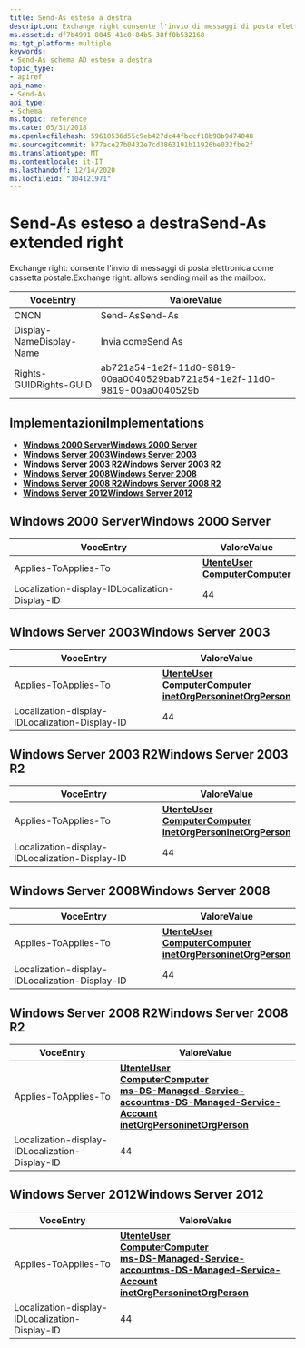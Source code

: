 ```yaml
---
title: Send-As esteso a destra
description: Exchange right consente l'invio di messaggi di posta elettronica come cassetta postale.
ms.assetid: df7b4991-8045-41c0-84b5-38ff0b532168
ms.tgt_platform: multiple
keywords:
- Send-As schema AD esteso a destra
topic_type:
- apiref
api_name:
- Send-As
api_type:
- Schema
ms.topic: reference
ms.date: 05/31/2018
ms.openlocfilehash: 59610536d55c9eb427dc44fbccf18b98b9d74048
ms.sourcegitcommit: b77ace27b0432e7cd3863191b11926be032fbe2f
ms.translationtype: MT
ms.contentlocale: it-IT
ms.lasthandoff: 12/14/2020
ms.locfileid: "104121971"
---
```

# <a name="send-as-extended-right"></a><span data-ttu-id="806bf-104">Send-As esteso a destra</span><span class="sxs-lookup"><span data-stu-id="806bf-104">Send-As extended right</span></span>

<span data-ttu-id="806bf-105">Exchange right: consente l'invio di messaggi di posta elettronica come cassetta postale.</span><span class="sxs-lookup"><span data-stu-id="806bf-105">Exchange right: allows sending mail as the mailbox.</span></span>



| <span data-ttu-id="806bf-106">Voce</span><span class="sxs-lookup"><span data-stu-id="806bf-106">Entry</span></span> | <span data-ttu-id="806bf-107">Valore</span><span class="sxs-lookup"><span data-stu-id="806bf-107">Value</span></span> |
|--------------|--------------------------------------|
| <span data-ttu-id="806bf-108">CN</span><span class="sxs-lookup"><span data-stu-id="806bf-108">CN</span></span>           | <span data-ttu-id="806bf-109">Send-As</span><span class="sxs-lookup"><span data-stu-id="806bf-109">Send-As</span></span>                              |
| <span data-ttu-id="806bf-110">Display-Name</span><span class="sxs-lookup"><span data-stu-id="806bf-110">Display-Name</span></span> | <span data-ttu-id="806bf-111">Invia come</span><span class="sxs-lookup"><span data-stu-id="806bf-111">Send As</span></span>                              |
| <span data-ttu-id="806bf-112">Rights-GUID</span><span class="sxs-lookup"><span data-stu-id="806bf-112">Rights-GUID</span></span>  | <span data-ttu-id="806bf-113">ab721a54-1e2f-11d0-9819-00aa0040529b</span><span class="sxs-lookup"><span data-stu-id="806bf-113">ab721a54-1e2f-11d0-9819-00aa0040529b</span></span> |



## <a name="implementations"></a><span data-ttu-id="806bf-114">Implementazioni</span><span class="sxs-lookup"><span data-stu-id="806bf-114">Implementations</span></span>

-   [<span data-ttu-id="806bf-115">**Windows 2000 Server**</span><span class="sxs-lookup"><span data-stu-id="806bf-115">**Windows 2000 Server**</span></span>](#windows-2000-server)
-   [<span data-ttu-id="806bf-116">**Windows Server 2003**</span><span class="sxs-lookup"><span data-stu-id="806bf-116">**Windows Server 2003**</span></span>](#windows-server-2003)
-   [<span data-ttu-id="806bf-117">**Windows Server 2003 R2**</span><span class="sxs-lookup"><span data-stu-id="806bf-117">**Windows Server 2003 R2**</span></span>](#windows-server-2003-r2)
-   [<span data-ttu-id="806bf-118">**Windows Server 2008**</span><span class="sxs-lookup"><span data-stu-id="806bf-118">**Windows Server 2008**</span></span>](#windows-server-2008)
-   [<span data-ttu-id="806bf-119">**Windows Server 2008 R2**</span><span class="sxs-lookup"><span data-stu-id="806bf-119">**Windows Server 2008 R2**</span></span>](#windows-server-2008-r2)
-   [<span data-ttu-id="806bf-120">**Windows Server 2012**</span><span class="sxs-lookup"><span data-stu-id="806bf-120">**Windows Server 2012**</span></span>](#windows-server-2012)

## <a name="windows-2000-server"></a><span data-ttu-id="806bf-121">Windows 2000 Server</span><span class="sxs-lookup"><span data-stu-id="806bf-121">Windows 2000 Server</span></span>



| <span data-ttu-id="806bf-122">Voce</span><span class="sxs-lookup"><span data-stu-id="806bf-122">Entry</span></span> | <span data-ttu-id="806bf-123">Valore</span><span class="sxs-lookup"><span data-stu-id="806bf-123">Value</span></span> |
|-------------------------|-----------------------------------------------------------------------------|
| <span data-ttu-id="806bf-124">Applies-To</span><span class="sxs-lookup"><span data-stu-id="806bf-124">Applies-To</span></span>              | [<span data-ttu-id="806bf-125">**Utente**</span><span class="sxs-lookup"><span data-stu-id="806bf-125">**User**</span></span>](c-user.md)<br/> [<span data-ttu-id="806bf-126">**Computer**</span><span class="sxs-lookup"><span data-stu-id="806bf-126">**Computer**</span></span>](c-computer.md)<br/> |
| <span data-ttu-id="806bf-127">Localization-display-ID</span><span class="sxs-lookup"><span data-stu-id="806bf-127">Localization-Display-ID</span></span> | <span data-ttu-id="806bf-128">4</span><span class="sxs-lookup"><span data-stu-id="806bf-128">4</span></span>                                                                           |



## <a name="windows-server-2003"></a><span data-ttu-id="806bf-129">Windows Server 2003</span><span class="sxs-lookup"><span data-stu-id="806bf-129">Windows Server 2003</span></span>



| <span data-ttu-id="806bf-130">Voce</span><span class="sxs-lookup"><span data-stu-id="806bf-130">Entry</span></span> | <span data-ttu-id="806bf-131">Valore</span><span class="sxs-lookup"><span data-stu-id="806bf-131">Value</span></span> |
|-------------------------|---------------------------------------------------------------------------------------------------------------------------------|
| <span data-ttu-id="806bf-132">Applies-To</span><span class="sxs-lookup"><span data-stu-id="806bf-132">Applies-To</span></span>              | [<span data-ttu-id="806bf-133">**Utente**</span><span class="sxs-lookup"><span data-stu-id="806bf-133">**User**</span></span>](c-user.md)<br/> [<span data-ttu-id="806bf-134">**Computer**</span><span class="sxs-lookup"><span data-stu-id="806bf-134">**Computer**</span></span>](c-computer.md)<br/> [<span data-ttu-id="806bf-135">**inetOrgPerson**</span><span class="sxs-lookup"><span data-stu-id="806bf-135">**inetOrgPerson**</span></span>](c-inetorgperson.md)<br/> |
| <span data-ttu-id="806bf-136">Localization-display-ID</span><span class="sxs-lookup"><span data-stu-id="806bf-136">Localization-Display-ID</span></span> | <span data-ttu-id="806bf-137">4</span><span class="sxs-lookup"><span data-stu-id="806bf-137">4</span></span>                                                                                                                               |



## <a name="windows-server-2003-r2"></a><span data-ttu-id="806bf-138">Windows Server 2003 R2</span><span class="sxs-lookup"><span data-stu-id="806bf-138">Windows Server 2003 R2</span></span>



| <span data-ttu-id="806bf-139">Voce</span><span class="sxs-lookup"><span data-stu-id="806bf-139">Entry</span></span> | <span data-ttu-id="806bf-140">Valore</span><span class="sxs-lookup"><span data-stu-id="806bf-140">Value</span></span> |
|-------------------------|---------------------------------------------------------------------------------------------------------------------------------|
| <span data-ttu-id="806bf-141">Applies-To</span><span class="sxs-lookup"><span data-stu-id="806bf-141">Applies-To</span></span>              | [<span data-ttu-id="806bf-142">**Utente**</span><span class="sxs-lookup"><span data-stu-id="806bf-142">**User**</span></span>](c-user.md)<br/> [<span data-ttu-id="806bf-143">**Computer**</span><span class="sxs-lookup"><span data-stu-id="806bf-143">**Computer**</span></span>](c-computer.md)<br/> [<span data-ttu-id="806bf-144">**inetOrgPerson**</span><span class="sxs-lookup"><span data-stu-id="806bf-144">**inetOrgPerson**</span></span>](c-inetorgperson.md)<br/> |
| <span data-ttu-id="806bf-145">Localization-display-ID</span><span class="sxs-lookup"><span data-stu-id="806bf-145">Localization-Display-ID</span></span> | <span data-ttu-id="806bf-146">4</span><span class="sxs-lookup"><span data-stu-id="806bf-146">4</span></span>                                                                                                                               |



## <a name="windows-server-2008"></a><span data-ttu-id="806bf-147">Windows Server 2008</span><span class="sxs-lookup"><span data-stu-id="806bf-147">Windows Server 2008</span></span>



| <span data-ttu-id="806bf-148">Voce</span><span class="sxs-lookup"><span data-stu-id="806bf-148">Entry</span></span> | <span data-ttu-id="806bf-149">Valore</span><span class="sxs-lookup"><span data-stu-id="806bf-149">Value</span></span> |
|-------------------------|---------------------------------------------------------------------------------------------------------------------------------|
| <span data-ttu-id="806bf-150">Applies-To</span><span class="sxs-lookup"><span data-stu-id="806bf-150">Applies-To</span></span>              | [<span data-ttu-id="806bf-151">**Utente**</span><span class="sxs-lookup"><span data-stu-id="806bf-151">**User**</span></span>](c-user.md)<br/> [<span data-ttu-id="806bf-152">**Computer**</span><span class="sxs-lookup"><span data-stu-id="806bf-152">**Computer**</span></span>](c-computer.md)<br/> [<span data-ttu-id="806bf-153">**inetOrgPerson**</span><span class="sxs-lookup"><span data-stu-id="806bf-153">**inetOrgPerson**</span></span>](c-inetorgperson.md)<br/> |
| <span data-ttu-id="806bf-154">Localization-display-ID</span><span class="sxs-lookup"><span data-stu-id="806bf-154">Localization-Display-ID</span></span> | <span data-ttu-id="806bf-155">4</span><span class="sxs-lookup"><span data-stu-id="806bf-155">4</span></span>                                                                                                                               |



## <a name="windows-server-2008-r2"></a><span data-ttu-id="806bf-156">Windows Server 2008 R2</span><span class="sxs-lookup"><span data-stu-id="806bf-156">Windows Server 2008 R2</span></span>



| <span data-ttu-id="806bf-157">Voce</span><span class="sxs-lookup"><span data-stu-id="806bf-157">Entry</span></span> | <span data-ttu-id="806bf-158">Valore</span><span class="sxs-lookup"><span data-stu-id="806bf-158">Value</span></span> |
|-------------------------|------------------------------------------------------------------------------------------------------------------------------------------------------------------------------------------------------------------|
| <span data-ttu-id="806bf-159">Applies-To</span><span class="sxs-lookup"><span data-stu-id="806bf-159">Applies-To</span></span>              | [<span data-ttu-id="806bf-160">**Utente**</span><span class="sxs-lookup"><span data-stu-id="806bf-160">**User**</span></span>](c-user.md)<br/> [<span data-ttu-id="806bf-161">**Computer**</span><span class="sxs-lookup"><span data-stu-id="806bf-161">**Computer**</span></span>](c-computer.md)<br/> [<span data-ttu-id="806bf-162">**ms-DS-Managed-Service-account**</span><span class="sxs-lookup"><span data-stu-id="806bf-162">**ms-DS-Managed-Service-Account**</span></span>](c-msds-managedserviceaccount.md)<br/> [<span data-ttu-id="806bf-163">**inetOrgPerson**</span><span class="sxs-lookup"><span data-stu-id="806bf-163">**inetOrgPerson**</span></span>](c-inetorgperson.md)<br/> |
| <span data-ttu-id="806bf-164">Localization-display-ID</span><span class="sxs-lookup"><span data-stu-id="806bf-164">Localization-Display-ID</span></span> | <span data-ttu-id="806bf-165">4</span><span class="sxs-lookup"><span data-stu-id="806bf-165">4</span></span>                                                                                                                                                                                                                |



## <a name="windows-server-2012"></a><span data-ttu-id="806bf-166">Windows Server 2012</span><span class="sxs-lookup"><span data-stu-id="806bf-166">Windows Server 2012</span></span>



| <span data-ttu-id="806bf-167">Voce</span><span class="sxs-lookup"><span data-stu-id="806bf-167">Entry</span></span> | <span data-ttu-id="806bf-168">Valore</span><span class="sxs-lookup"><span data-stu-id="806bf-168">Value</span></span> |
|-------------------------|------------------------------------------------------------------------------------------------------------------------------------------------------------------------------------------------------------------|
| <span data-ttu-id="806bf-169">Applies-To</span><span class="sxs-lookup"><span data-stu-id="806bf-169">Applies-To</span></span>              | [<span data-ttu-id="806bf-170">**Utente**</span><span class="sxs-lookup"><span data-stu-id="806bf-170">**User**</span></span>](c-user.md)<br/> [<span data-ttu-id="806bf-171">**Computer**</span><span class="sxs-lookup"><span data-stu-id="806bf-171">**Computer**</span></span>](c-computer.md)<br/> [<span data-ttu-id="806bf-172">**ms-DS-Managed-Service-account**</span><span class="sxs-lookup"><span data-stu-id="806bf-172">**ms-DS-Managed-Service-Account**</span></span>](c-msds-managedserviceaccount.md)<br/> [<span data-ttu-id="806bf-173">**inetOrgPerson**</span><span class="sxs-lookup"><span data-stu-id="806bf-173">**inetOrgPerson**</span></span>](c-inetorgperson.md)<br/> |
| <span data-ttu-id="806bf-174">Localization-display-ID</span><span class="sxs-lookup"><span data-stu-id="806bf-174">Localization-Display-ID</span></span> | <span data-ttu-id="806bf-175">4</span><span class="sxs-lookup"><span data-stu-id="806bf-175">4</span></span>                                                                                                                                                                                                                |



 

 





